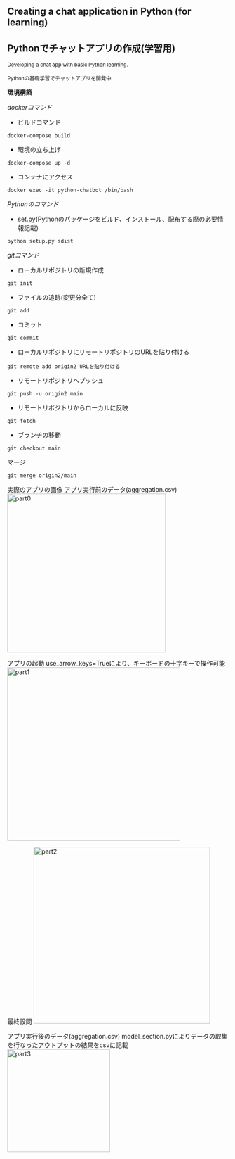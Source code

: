 ## Creating a chat application in Python (for learning)
## Pythonでチャットアプリの作成(学習用)

<sub> Developing a chat app with basic Python learning. </sub>

<sub> Pythonの基礎学習でチャットアプリを開発中 </sub>

**環境構築**

*dockerコマンド*

* ビルドコマンド
```
docker-compose build
```
* 環境の立ち上げ
```
docker-compose up -d
```
* コンテナにアクセス
```
docker exec -it python-chatbot /bin/bash
```

*Pythonのコマンド*

* set.py(Pythonのパッケージをビルド、インストール、配布する際の必要情報記載)
```
python setup.py sdist
```

*gitコマンド*

* ローカルリポジトリの新規作成
```
git init
```

* ファイルの追跡(変更分全て)
```
git add .
```

* コミット
```
git commit
```

* ローカルリポジトリにリモートリポジトリのURLを貼り付ける
```
git remote add origin2 URLを貼り付ける
```

* リモートリポジトリへプッシュ
```
git push -u origin2 main
```

* リモートリポジトリからローカルに反映
```
git fetch
```

* ブランチの移動
```
git checkout main
```

マージ
```
git merge origin2/main
```

実際のアプリの画像
アプリ実行前のデータ(aggregation.csv)
<img width="361" alt="part0" src="https://github.com/ryoohtani/simple-chatbot-python/assets/139527783/1ab55e10-074c-493f-9880-7be1a2e7e936">

アプリの起動
use_arrow_keys=Trueにより、キーボードの十字キーで操作可能
<img width="394" alt="part1" src="https://github.com/ryoohtani/simple-chatbot-python/assets/139527783/739ed7b0-9cb4-45fd-a3df-7959107733b2">

最終設問
<img width="402" alt="part2" src="https://github.com/ryoohtani/simple-chatbot-python/assets/139527783/c514a2b2-98c1-4aba-b66a-9fcbde30b7bf">

アプリ実行後のデータ(aggregation.csv)
model_section.pyによりデータの取集を行なったアウトプットの結果をcsvに記載
<img width="234" alt="part3" src="https://github.com/ryoohtani/simple-chatbot-python/assets/139527783/528ffd45-aecc-4677-8338-a6feb205dcf4">

